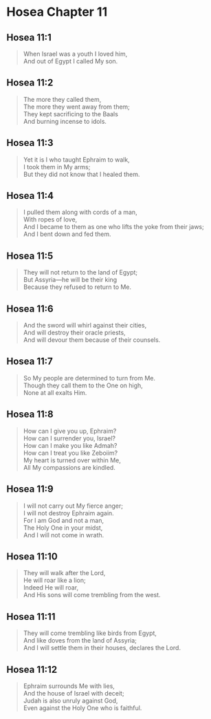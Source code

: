 # Hosea Chapter 11

## Hosea 11:1

> When Israel was a youth I loved him,  
> And out of Egypt I called My son.

## Hosea 11:2

> The more they called them,  
> The more they went away from them;  
> They kept sacrificing to the Baals  
> And burning incense to idols.

## Hosea 11:3

> Yet it is I who taught Ephraim to walk,  
> I took them in My arms;  
> But they did not know that I healed them.

## Hosea 11:4

> I pulled them along with cords of a man,  
> With ropes of love,  
> And I became to them as one who lifts the yoke from their jaws;  
> And I bent down and fed them.

## Hosea 11:5

> They will not return to the land of Egypt;  
> But Assyria—he will be their king  
> Because they refused to return to Me.

## Hosea 11:6

> And the sword will whirl against their cities,  
> And will destroy their oracle priests,  
> And will devour them because of their counsels.

## Hosea 11:7

> So My people are determined to turn from Me.  
> Though they call them to the One on high,  
> None at all exalts Him.

## Hosea 11:8

> How can I give you up, Ephraim?  
> How can I surrender you, Israel?  
> How can I make you like Admah?  
> How can I treat you like Zeboiim?  
> My heart is turned over within Me,  
> All My compassions are kindled.

## Hosea 11:9

> I will not carry out My fierce anger;  
> I will not destroy Ephraim again.  
> For I am God and not a man,  
> The Holy One in your midst,  
> And I will not come in wrath.

## Hosea 11:10

> They will walk after the Lord,  
> He will roar like a lion;  
> Indeed He will roar,  
> And His sons will come trembling from the west.

## Hosea 11:11

> They will come trembling like birds from Egypt,  
> And like doves from the land of Assyria;  
> And I will settle them in their houses, declares the Lord.

## Hosea 11:12

> Ephraim surrounds Me with lies,  
> And the house of Israel with deceit;  
> Judah is also unruly against God,  
> Even against the Holy One who is faithful.
